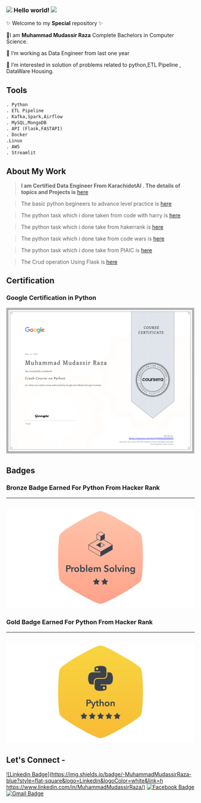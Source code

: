 ### <img src="https://github.com/mustafaali96/mustafaali96/blob/master/Assests/Hi.gif" width="29px"> Hello world!&nbsp;<img src="https://github.com/mustafaali96/mustafaali96/blob/master/Assests/Earth.gif" width="24px"> 
✨ Welcome to my **Special** repository ✨

🌱I am **Muhammad Mudassir Raza** Complete Bachelors in Computer Science.

💞️ I’m  working as Data Engineer from last one year

👀 I’m interested in solution of problems related to python,ETL Pipeline , DataWare Housing.



<!-- - 👋 Hi, I’m @MuhammadMudassirRaza12345
- 👀 I’m interested in ...
- 🌱 I’m currently learning ...
- 💞️ I’m looking to collaborate on ...
- 📫 How to reach me ...
 -->
 
 ## Tools
    . Python
    . ETL Pipeline
    . Kafka,Spark,Airflow
    . MySQL,MongoDB
    . API (Flask,FASTAPI)
    . Docker
    .Linux
    . AWS 
    . Streamlit
 

## About My Work 

> **I am Certified Data Engineer From KarachidotAI . The details of topics and Projects is** [here](https://github.com/MuhammadMudassirRaza12345/KARACHIAI/tree/main#readme)

>The basic python begineers to advance level practice is [here](https://github.com/MuhammadMudassirRaza12345/PYTHON-FOR-BEGINNERS#readme)

>The python task which i done taken from code with harry is [here](https://github.com/MuhammadMudassirRaza12345/Python_Practice_Code_With_Harry#readme)

>The python task which i done take from hakerrank is [here](https://github.com/MuhammadMudassirRaza12345/HackerRank#readme)

>The python task which i done take from code wars is [here](https://github.com/MuhammadMudassirRaza12345/code_wars/blob/main/codewars.ipynb)

>The python task which i done take from PIAIC is [here](https://github.com/MuhammadMudassirRaza12345/Python_Assignments-PIAIC-#readme)

> The Crud operation Using Flask  is [here](https://todo-list-with-flask.herokuapp.com/)

## Certification

### Google Certification in Python
![Google Certification in Python](https://github.com/MuhammadMudassirRaza12345/PYTHON-FOR-BEGINNERS/blob/main/images/google_crash_course_python.png?raw=true)

## Badges

### Bronze Badge Earned For Python From Hacker Rank
--------------------------------------------------
![Bronze Badge Earned For Python From Hacker Rank](https://github.com/MuhammadMudassirRaza12345/PYTHON-FOR-BEGINNERS/blob/main/images/1672202723138.jpg)
--------------------------------------------------
### Gold Badge Earned For Python From Hacker Rank
--------------------------------------------------
![Gold Badge From For Python Hacker Rank](https://github.com/MuhammadMudassirRaza12345/PYTHON-FOR-BEGINNERS/blob/main/images/1672935859582.jpg)
--------------------------------------------------


## Let's Connect -


<!-- [![Linkedin Badge](https://img.shields.io/badge/-mudassirraza6322ab200-blue?style=flat-square&logo=Linkedin&logoColor=white&link=https://www.linkedin.com/in/mustafaali96/)](https://www.linkedin.com/in/mustafaali96/)   -->
[![Linkedin Badge](https://img.shields.io/badge/-MuhammadMudassirRaza-blue?style=flat-square&logo=Linkedin&logoColor=white&link=h https://www.linkedin.com/in/MuhammadMudassirRaza/)](https://www.linkedin.com/in/MuhammadMudassirRaza/)   [![Facebook Badge](https://img.shields.io/badge/-mudassir.raza.12345.96-03a57a?style=flat-square&labelColor=FFFFFF&logo=Facebook&link=https://facebook.com/mudassir.raza.12345)](https://facebook.com/mudassir.raza.12345)   [![Gmail Badge](https://img.shields.io/badge/-786mudassirraza@gmail.com-c14438?style=flat-square&logo=Gmail&logoColor=white&link=mailto:786mudassirraza@gmail.com)](mailto:786mudassirraza@gmail.com)  

<!---
MuhammadMudassirRaza12345/MuhammadMudassirRaza12345 is a ✨ special ✨ repository because its `README.md` (this file) appears on your GitHub profile.
You can click the Preview link to take a look at your changes.
--->
